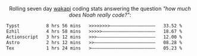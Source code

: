<p align="center">Rolling seven day <a href="https://wakapi.dev/"/>wakapi</a> coding stats answering the question <i>"how much does Noah really code?"</i>:</p>
<!--START_SECTION:waka-->

```txt
Typst          8 hrs 56 mins   >>>>>>>>—————————————————   33.52 %
Ezhil          4 hrs 58 mins   >>>>>————————————————————   18.67 %
Actionscript   3 hrs 12 mins   >>>——————————————————————   12.00 %
Astro          2 hrs 12 mins   >>———————————————————————   08.28 %
Tex            1 hrs 24 mins   >————————————————————————   05.23 %
```

<!--END_SECTION:waka-->
